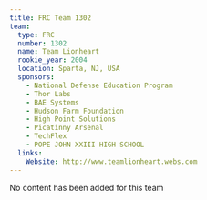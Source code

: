 ```yaml
---
title: FRC Team 1302
team:
  type: FRC
  number: 1302
  name: Team Lionheart
  rookie_year: 2004
  location: Sparta, NJ, USA
  sponsors:
    - National Defense Education Program
    - Thor Labs
    - BAE Systems
    - Hudson Farm Foundation
    - High Point Solutions
    - Picatinny Arsenal
    - TechFlex
    - POPE JOHN XXIII HIGH SCHOOL
  links:
    Website: http://www.teamlionheart.webs.com
---
```

No content has been added for this team